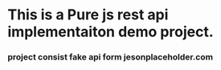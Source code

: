 # This is a Pure js rest api implementaiton demo project.
### project consist fake api form jesonplaceholder.com
